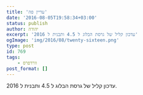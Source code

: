 ```yaml
---
title: 'עדיין פה'
date: '2016-08-05T19:58:34+03:00'
status: publish
author: יהודה
excerpt: 'עדכון קליל של גרסת הבלוג ל 4.5 ותבנית ל 2016'
ogImage: 'img/2016/08/twenty-sixteen.png'
type: post
id: 769
tags:
    - וורדפרס
post_format: []
---
```

עדכון קליל של גרסת הבלוג ל 4.5 ותבנית ל 2016.
